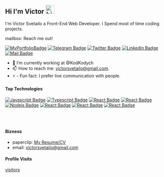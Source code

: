 ## Hi I'm Victor <img src="https://user-images.githubusercontent.com/1303154/88677602-1635ba80-d120-11ea-84d8-d263ba5fc3c0.gif" width="28px" height="28px" alt="hi">

I'm Victor Svetailo a Front-End Web Developer. I Spend most of time coding projects. 

mailbox: Reach me out!

[![MyPortfolioBadge](https://img.shields.io/badge/-MyPortfolio-000?style=flat&labelColor=000&logo=CodeSandbox&logoColor=white&link=https://svetailo.com)](https://svetailo.com/)
[![Telegram Badge](https://img.shields.io/badge/-Telegram-white?style=flat&labelColor=26A5E4&logo=telegram&logoColor=white&link=https://t.me/svetailo)](https://t.me/svetailo)
[![Twitter Badge](https://img.shields.io/badge/-@Twitter-1ca0f1?style=flat&labelColor=1ca0f1&logo=twitter&logoColor=white&link=https://twitter.com/VictorSvetailo)](https://twitter.com/VictorSvetailo) 
[![Linkedin Badge](https://img.shields.io/badge/-Linkedin-0e76a8?style=flat&labelColor=0e76a8&logo=linkedin&logoColor=white)](https://www.linkedin.com/in/svetailo/) 
[![Mail Badge](https://img.shields.io/badge/-victorsvetailo@gmail.com-c0392b?style=flat&labelColor=c0392b&logo=gmail&logoColor=white)](mailto:victorsvetailo@gmail.com)

<!-- TODO: Add last video link -->

- 🔭 I’m currently working at @KodKodych
- 📫 How to reach me: victorsvetailo@gmail.com.
- ⚡ - Fun fact: I prefer live communication with people.

#### Top Technologies

<!-- TODO: Make technologies links takes you to repositories -->

[![Javascript Badge](https://img.shields.io/badge/-Javascript-F0DB4F?style=for-the-badge&labelColor=black&logo=javascript&logoColor=F0DB4F)](#) 
[![Typescript Badge](https://img.shields.io/badge/-Typescript-007acc?style=for-the-badge&labelColor=black&logo=typescript&logoColor=007acc)](#) 
[![React Badge](https://img.shields.io/badge/-React-61DBFB?style=for-the-badge&labelColor=black&logo=react&logoColor=61DBFB)](#) 
[![React Badge](https://img.shields.io/badge/-REDUX-764ABC?style=for-the-badge&labelColor=black&logo=redux&logoColor=764ABC)](#) 
[![Nodejs Badge](https://img.shields.io/badge/-Nodejs-3C873A?style=for-the-badge&labelColor=black&logo=node.js&logoColor=3C873A)](#)
[![React Badge](https://img.shields.io/badge/-Git-F05032?style=for-the-badge&labelColor=black&logo=git&logoColor=F05032)](#) [![React Badge](https://img.shields.io/badge/-html5-E34F26?style=for-the-badge&labelColor=black&logo=html5&logoColor=E34F26)](#) 
[![React Badge](https://img.shields.io/badge/-sass-CC6699?style=for-the-badge&labelColor=black&logo=sass&logoColor=CC6699)](#) 

<br />
<br />

#### Bizness
- paperclip: [My Resume/CV](https://github.com/VictorSvetailo/MyResume-CV/blob/main/SvetailoResumeCV.pdf)
- email: victorsvetailo@gmail.com


#### Profile Visits 
[visitors](https://svetailo.com)

<!-- <details>
<summary>
  More stuff about me
</summary>
 -->
